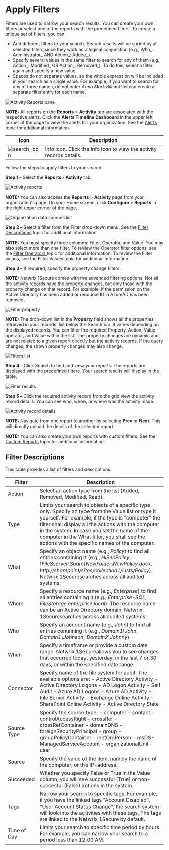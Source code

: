 # Apply Filters

Filters are used to narrow your search results. You can create your own filters or select one of the reports with the predefined filters. To create a unique set of filters, you can:

- Add different filters to your search. Search results will be sorted by all selected filters since they work as a logical conjunction (e.g., Who_: Administrator_ AND Action_: Added_).
- Specify several values in the same filter to search for any of them (e.g., Action_: Modified_ OR Action_: Removed_). To do this, select a filter again and specify a new value.
- Spaces do not separate values, so the whole expression will be included in your search as a single value. For example, if you want to search for any of three names, do not enter _Anna Mark Bill_ but instead create a separate filter entry for each name.

![Activity Reports pane](/img/product_docs/1secure/1secure/admin/searchandreports/reportsmain.png)

__NOTE:__ All reports on the __Reports__ > __Activity__ tab are associated with the respective alerts. Click the __Alerts Timeline Dashboard__ in the upper left corner of the page to view the alerts for your organization. See the [Alerts](/docs/1secure/1secure/admin/alerts/alerts.md) topic for additional information.

| Icon | Description |
| --- | --- |
| ![search_icon](/img/product_docs/1secure/1secure/admin/searchandreports/search_icon.png) | Info Icon. Click the Info Icon to view the activity records details. |

Follow the steps to apply filters to your search.

__Step 1 –__ Select the __Reports__> __Activity__ tab.

![Activity reports](/img/product_docs/1secure/1secure/admin/searchandreports/search_filters.png)

__NOTE:__ You can also access the __Reports__ > __Activity__ page from your organization's page. On your Home screen, click __Configure__ > __Reports__ in the right upper corner of the page.

![Organization data sources list](/img/product_docs/1secure/1secure/admin/searchandreports/reportsreportaccess.png)

__Step 2 –__  Select a filter from the Filter drop-down menu. See the [Filter Descriptions](#Filter-Descriptions) topic for additional information.

__NOTE:__ You must specify three columns: Filter, Operator, and Value. You may also select more than one filter. To review the Operator filter options, see the [Filter Operators ](/docs/1secure/1secure/admin/searchandreports/filteroperators.md)topic for additional information. To review the Filter values, see the Filter Values topic for additional information.

__Step 3 –__ If required, specify the property change filters.

__NOTE:__ Netwrix 1Secure comes with the advanced filtering options. Not all the activity records have the property changes, but only those with the property change on that record. For example, if the permission on the Active Directory has been added or resource ID in AzureAD has been removed.

![Filter property](/img/product_docs/1secure/1secure/admin/searchandreports/reportspropertychanges.png)

__NOTE:__ The drop-down list in the __Property__ field shows all the properties retrieved in your records' list below the Search bar. It varies depending on the displayed records. You can filter the required Property, Action, Value operator, and Value within the list. The property changes are dynamic and are not related to a given report directly but the activity records. If the query changes, the shown property changes may also change.

![Filters list](/img/product_docs/1secure/1secure/admin/searchandreports/search_search_function.png)

__Step 4 –__ Click Search to find and view your reports. The reports are displayed with the predefined filters. Your search results will display in the table.

![Filter results](/img/product_docs/1secure/1secure/admin/searchandreports/search_searchresults.png)

__Step 5 –__ Click the required activity record from the grid view the activity record details. You can see who, when, or where was the activity made.

![Activity record details](/img/product_docs/1secure/1secure/admin/searchandreports/activityrecorddetails.png)

__NOTE:__ Navigate from one report to another by selecting __Prev__ or __Next__. This will directly upload the details of the selected report.

__NOTE:__ You can also create your own reports with custom filters. See the [ Custom Reports](/docs/1secure/1secure/admin/searchandreports/customreports.md) topic for additional information.

## Filter Descriptions

This table provides a list of filters and descriptions.

| Filter | Description |
| --- | --- |
| Action | Select an action type from the list (Added, Removed, Modified, Read). |
| Type | Limits your search to objects of a specific type only.  Specify an type from the Value list or type it yourself.  For example, if the type is "computer" the filter shall display all the actions with the computer in the system.  In case you set the name of the computer in the What filter, you shall see the actions with the specific names of the computer. |
| What | Specify an object name (e.g., _Policy_) to find all entries containing it (e.g., _HiSecPolicy_, _\\FileSserver\Share\NewFolder\NewPolicy.docx_, _http://sharepoint/sites/collection1/Lists/Policy_).  Netwrix 1Securesearches across all audited systems. |
| Where | Specify a resource name (e.g., _Enterprise_) to find all entries containing it (e.g., _Enterprise-SQL_, _FileStorage.enterprise.local_). The resource name can be an Active Directory domain.  Netwrix 1Securesearches across all audited systems. |
| Who | Specify an account name (e.g., _John_) to find all entries containing it (e.g., _Domain1\John_, _Domain1\Johnson_, _Domain2\Johnny_). |
| When | Specify a timeframe or provide a custom date range. Netwrix 1Secureallows you to see changes that occurred today, yesterday, in the last 7 or 30 days, or within the specified date range. |
| Connector | Specify name of the file system for audit.  The available options are:   - Active Directory   Activity - Active Directory Logons - AD Logon Activity - Self Audit - Azure AD Logons - Azure AD Activity - File Server Activity - Exchange Online Activity - SharePoint Online Activity - Active Directory State |
| Source Type | Specify the source type:   - computer - contact - controlAccessRight - crossRef - crossRefContainer - domainDNS - foreignSecurityPrincipal - group - groupPolicyContainer - inetOrgPerson - msDS-ManagedServiceAccount - organizationalUnit - user |
| Source | Specify the value of the item, namely the name of the computer, or the IP-address. |
| Succeeded | Whether you specify False or True in the Value column, you will see successful (True) or non-succesful (False) actions in the system. |
| Tags | Narrow your search to specific tags. For example, if you have the linked tags "Account Disabled", "User Account Status Change", the search system will look into the activities with these tags,  The tags are linked to the Netwrix 1Secure by default. |
| Time of Day | Limits your search to specific time period by hours. For example, you can narrow your search to a period less than 12:00 AM. |
